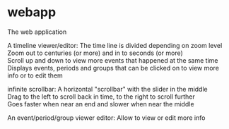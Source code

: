 # webapp
The web application

A timeline viewer/editor:
  The time line is divided depending on zoom level  
  Zoom out to centuries (or more) and in to seconds (or more)  
  Scroll up and down to view more events that happened at the same time  
  Displays events, periods and groups that can be clicked on to view more info or to edit them

infinite scrollbar:
  A horizontal "scrollbar" with the slider in the middle  
  Drag to the left to scroll back in time, to the right to scroll further  
  Goes faster when near an end and slower when near the middle
  
An event/period/group viewer editor:
  Allow to view or edit more info
